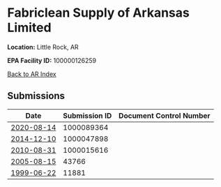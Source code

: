# Fabriclean Supply of Arkansas Limited

**Location:** Little Rock, AR

**EPA Facility ID:** 100000126259

[Back to AR Index](../../index.md)

## Submissions

| Date | Submission ID | Document Control Number |
|------|--------------|-------------------------|
| [2020-08-14](submissions/1000089364.md) | 1000089364 |  |
| [2014-12-10](submissions/1000047898.md) | 1000047898 |  |
| [2010-08-31](submissions/1000015616.md) | 1000015616 |  |
| [2005-08-15](submissions/43766.md) | 43766 |  |
| [1999-06-22](submissions/11881.md) | 11881 |  |
